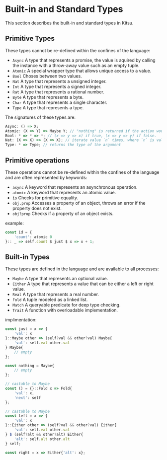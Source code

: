 # Built-in and Standard Types
This section describes the built-in and standard types in Kitsu.

## Primitive Types
These types cannot be re-defined within the confines of the language:
* `Async` A type that represents a promise, the value is aquired by calling the instance with a throw-away value such as an empty tuple.
* `Atomic` A special wrapper type that allows unique access to a value.
* `Bool` Choses between two values.
* `Nat` A type that represents a unsigned integer.
* `Int` A type that represents a signed integer.
* `Rat` A type that represents a rational number.
* `Byte` A type that represents a byte.
* `Char` A type that represents a single character.
* `Type` A type that represents a type.

The signatures of these types are:
```js
Async: () => X;
Atomic: (X => Y) => Maybe Y; // "nothing" is returned if the action would result in a deadlock.
Bool: * => * => *; // (x => y => x) if true, (x => y => y) if false.
Nat: (X => X) => (X => X); // iterate value `n` times, where `n` is value represented by the Natural number.
Type: * => Type; // returns the type of the argument
```

## Primitive operations
These operations cannot be re-defined within the confines of the language and are often represented by keywords:
* `async` A keyword that represents an asynchronous operation.
* `atomic` A keyword that represents an atomic value.
* `is` Checks for primitive equality.
* `obj.prop` Accesses a property of an object, throws an error if the property does not exist.
* `obj?prop` Checks if a property of an object exists.

example:
```js
const id = {
    'count': atomic 0
}:: _ => self.count $ just $ x => x + 1;
```

## Built-in Types
These types are defined in the language and are available to all processes:
* `Maybe` A type that represents an optional value.
* `Either` A type that represents a value that can be either a left or right value.
* `Real` A type that represents a real number.
* `Fold` A tuple modeled as a linked list.
* `Match` A queryable predicate for deep type checking.
* `Trait` A function with overloadable implementation.

implimentation:
```js
const just = x => {
    'val': x
}::Maybe other => (self?val && other?val) Maybe{
    'val': self.val other.val
} Maybe{
    // empty
};

const nothing = Maybe{
    // empty
};

// castable to Maybe
const () = {}::Fold x => Fold{
    'val': x,
    'next': self
};

// castable to Maybe
const left = x => {
    'val': x
}::Either other => (self?val && other?val) Either{
    'val': self.val other.val
} $ (self?alt && other?alt) Either{
    'alt': self.alt other.alt
} self;

const right = x => Either{'alt': x};
```
